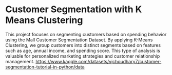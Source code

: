 # Customer Segmentation with K Means Clustering
This project focuses on segmenting customers based on spending behavior using the Mall Customer Segmentation Dataset. By applying K-Means Clustering, we group customers into distinct segments based on features such as age, annual income, and spending score. This type of analysis is valuable for personalized marketing strategies and customer relationship management.
https://www.kaggle.com/datasets/vjchoudhary7/customer-segmentation-tutorial-in-python/data
